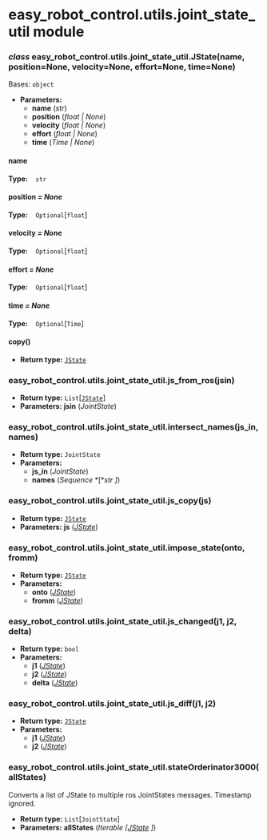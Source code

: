 # easy_robot_control.utils.joint_state_util module

### *class* easy_robot_control.utils.joint_state_util.JState(name, position=None, velocity=None, effort=None, time=None)

Bases: `object`

* **Parameters:**
  * **name** (*str*)
  * **position** (*float* *|* *None*)
  * **velocity** (*float* *|* *None*)
  * **effort** (*float* *|* *None*)
  * **time** (*Time* *|* *None*)

#### name

**Type:**    `str`

#### position *= None*

**Type:**    `Optional`[`float`]

#### velocity *= None*

**Type:**    `Optional`[`float`]

#### effort *= None*

**Type:**    `Optional`[`float`]

#### time *= None*

**Type:**    `Optional`[`Time`]

#### copy()

* **Return type:**
  [`JState`](#easy_robot_control.utils.joint_state_util.JState)

### easy_robot_control.utils.joint_state_util.js_from_ros(jsin)

* **Return type:**
  `List`[[`JState`](#easy_robot_control.utils.joint_state_util.JState)]
* **Parameters:**
  **jsin** (*JointState*)

### easy_robot_control.utils.joint_state_util.intersect_names(js_in, names)

* **Return type:**
  `JointState`
* **Parameters:**
  * **js_in** (*JointState*)
  * **names** (*Sequence* *[**str* *]*)

### easy_robot_control.utils.joint_state_util.js_copy(js)

* **Return type:**
  [`JState`](#easy_robot_control.utils.joint_state_util.JState)
* **Parameters:**
  **js** ([*JState*](#easy_robot_control.utils.joint_state_util.JState))

### easy_robot_control.utils.joint_state_util.impose_state(onto, fromm)

* **Return type:**
  [`JState`](#easy_robot_control.utils.joint_state_util.JState)
* **Parameters:**
  * **onto** ([*JState*](#easy_robot_control.utils.joint_state_util.JState))
  * **fromm** ([*JState*](#easy_robot_control.utils.joint_state_util.JState))

### easy_robot_control.utils.joint_state_util.js_changed(j1, j2, delta)

* **Return type:**
  `bool`
* **Parameters:**
  * **j1** ([*JState*](#easy_robot_control.utils.joint_state_util.JState))
  * **j2** ([*JState*](#easy_robot_control.utils.joint_state_util.JState))
  * **delta** ([*JState*](#easy_robot_control.utils.joint_state_util.JState))

### easy_robot_control.utils.joint_state_util.js_diff(j1, j2)

* **Return type:**
  [`JState`](#easy_robot_control.utils.joint_state_util.JState)
* **Parameters:**
  * **j1** ([*JState*](#easy_robot_control.utils.joint_state_util.JState))
  * **j2** ([*JState*](#easy_robot_control.utils.joint_state_util.JState))

### easy_robot_control.utils.joint_state_util.stateOrderinator3000(allStates)

Converts a list  of JState to multiple ros JointStates messages.
Timestamp ignored.

* **Return type:**
  `List`[`JointState`]
* **Parameters:**
  **allStates** (*Iterable* *[*[*JState*](#easy_robot_control.utils.joint_state_util.JState) *]*)
